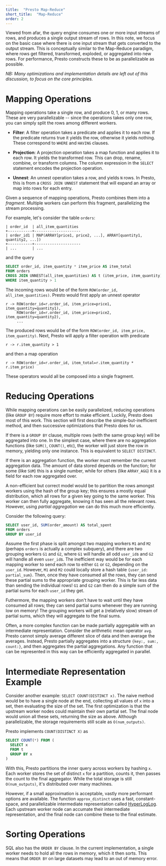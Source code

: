 ```yaml
---
title:  "Presto Map-Reduce"
short_title:  "Map-Reduce"
order: 2
---
```


Viewed from afar, the query engine consumes one or more input streams of rows,
and produces a single output stream of rows.  In this note, we focus on the
basic case where there is one input stream that gets converted to the output
stream.  This is conceptually similar to the Map-Reduce paradigm, where rows get
filtered, transformed, exploded, or aggregated into new rows.  For performance,
Presto constructs these to be as parallelizable as possible.

_NB: Many optimizations and implementation details are left out of this
discussion, to focus on the core principles._

Mapping Operations
==================
Mapping operations take a single row, and produce 0, 1, or many rows. These are
very parallelizable -- since the operations takes only one row, you can simply
split the rows among different workers.

* **Filter**: A filter operation takes a predicate and applies it to each row.
  If the predicate returns true it yields the row, otherwise it yields nothing.
  These correspond to `WHERE` and `HAVING` clauses.

* **Projection**: A projection operation takes a map function and applies it to
  each row.  It yields the transformed row.  This can drop, rename, combine, or
  transform columns.  The column expression in the `SELECT` statement encodes
  the projection operation.

* **Unnest**: An unnest operation takes a row, and yields `N` rows.  In
  Presto, this is from a `CROSS JOIN UNNEST` statement that will expand an array
  or map into rows for each entry.

Given a sequence of mapping operations, Presto combines them into a _fragment_.
Multiple workers can perform this fragment, parallelizing the stream processing.

For example, let's consider the table `orders`:

```
| order_id  | all_item_quantities
+-----------+---------------------
| order_id1 | MAP(ARRAY[price1, price2, ...], ARRAY[quantity1, quantity2, ...])
+-----------+---------------------
| ...       | ...
```

and the query

```sql
SELECT order_id, item_quantity * item_price AS item_total
FROM orders
CROSS JOIN UNNEST(all_item_quantities) AS t (item_price, item_quantity)
WHERE item_quantity > 1
```

The incoming rows would be of the form `ROW(order_id, all_item_quantities)`.
Presto would first apply an unnest operator

```
r -> ROW(order_id=r.order_id, item_price=price1, item_quantity=quantity1),
     ROW(order_id=r.order_id, item_price=price2, item_quantity=quantity2),
     ...
```

The produced rows would be of the form `ROW(order_id, item_price, item_quantity)`.
Next, Presto will apply a filter operation with predicate

```
r -> r.item_quantity > 1
```

and then a map operation

```
r -> ROW(order_id=r.order_id, item_total=r.item_quantity * r.item_price)
```

These operators would all be composed into a single fragment.

Reducing Operations
===================
While mapping operations can be easily parallelized, reducing operations (like
`GROUP BY`) require more effort to make efficient.  Luckily, Presto does most of
this work.  This section will first describe the simple-but-inefficient method,
and then successive optimizations that Presto does for us.

If there is a `GROUP BY` clause, multiple rows (with the same group key) will be
aggregated into one.  In the simplest case, where there are no aggregation
functions (like `SUM()`, `COUNT()`, etc), the worker will just store the row in
memory, yielding only one instance.  This is equivalent to `SELECT DISTINCT`.

If there is an aggregation function, the worker must remember the current
aggregation data.  The amount of data stored depends on the function; for some
(like `SUM`) this is a single number, while for others (like `ARRAY_AGG`) it is
a field for each row aggregated over.

A non-efficient but correct model would be to partition the rows amongst workers
using the hash of the group key; this ensures a mostly equal distribution, which
all rows for a given key going to the same worker. This worker can then fully
aggregate, knowing it has seen all the relevant rows.  However, using
_partial aggregation_ we can do this much more efficiently.

Consider the following query:
```sql
SELECT user_id, SUM(order_amount) AS total_spent
FROM orders
GROUP BY user_id
```

Assume the first phase is split amongst two mapping workers `M1` and `M2`
(perhaps `orders` is actually a complex subquery), and there are two grouping
workers `G1` and `G2`, where `G1` will handle all odd `user_id`s and `G2` will
handle all even `user_id`s.  The inefficient way would be for each mapping
worker to send each row to either `G1` or `G2`, depending on the `user_id`.
However, `M1` and `M2` could locally store a hash table `{user_id:
partial_sum}`.  Then, once they have consumed all the rows, they can send these
partial sums to the appropriate grouping worker.  This is far less data than
sending the individual rows!  `G1` and `G2` can then do a simple sum of the
partial sums for each `user_id` they get.

Futhermore, the mapping workers don't have to wait until they have consumed all
rows; they can send partial sums whenever they are running low on memory! The
grouping workers will get a (relatively slow) stream of partial sums, which they
will aggregate to the final sums.

Often, a more complex function can be made partially aggregable with an
intermediate representation.  Consider the arithmetic mean operator `avg`.
Presto cannot simply average different slice of data and then average the
averages. Instead, Presto partially aggregates into a structure `{key:, sum:,
count:}`, and then aggregates the partial aggregations.  Any function that can
be represented in this way can be efficiently aggregated in parallel.

Intermediate Representation Example
===================================
Consider another example: `SELECT COUNT(DISTINCT x)`.  The naive method would be
to have a single node at the end, collecting all values of `x` into a set, then
evaluating the size of the set.  The first optimization is that the upstream
worker nodes could maintain their own partial set.  The final node would union
all these sets, returning the size as above.  Although parallelizable, the
storage requirements still scale as `O(num_outputs)`.

Presto implements `COUNT(DISTINCT X)` as
```sql
SELECT COUNT(*) FROM (
  SELECT x
  FROM t
  GROUP BY x
)
```
With this, Presto partitions the inner query across workers by hashing `x`.
Each worker stores the set of distinct `x` for a partition, counts it, then
passes the count to the final aggregator.  While the total storage is still
`O(num_outputs)`, it's distributed over many machines.

However, if a small approximation is acceptable, vastly more performant options
are available.  The function `approx_distinct` uses a fast, constant-space,
and parallelizable intermediate representation called
[HyperLogLog](https://en.wikipedia.org/wiki/HyperLogLog).
Each upstream worker node can accumate their intermediate representation, and
the final node can combine these to the final estimate.

Sorting Operations
==================
SQL also has the `ORDER BY` clause.  In the current implementation, a single
worker needs to hold all the rows in memory, which it then sorts.  This means
that `ORDER BY` on large datasets may lead to an out of memory error.



[Presto Overview]: index "Presto Overview"
[Presto Map-Reduce]: presto-map-reduce "Presto Map-Reduce"
[Presto Joins]: presto-joins "Presto Joins"
[Presto Connectors]: presto-connectors "Presto Connectors"
